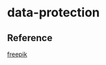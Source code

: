 # data-protection

## Reference
[freepik](https://www.freepik.com/free-vector/data-protection-laptop-landing-page_8247992.htm#page=12&query=coding&position=49)